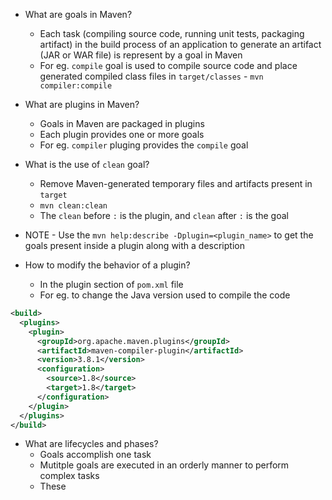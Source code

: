 - What are goals in Maven?
  - Each task (compiling source code, running unit tests, packaging artifact) in
  the build process of an application to generate an artifact (JAR or WAR file)
  is represent by a goal in Maven
  - For eg. `compile` goal is used to compile source code and place generated
  compiled class files in `target/classes` - `mvn compiler:compile`

- What are plugins in Maven?
  - Goals in Maven are packaged in plugins
  - Each plugin provides one or more goals
  - For eg. `compiler` pluging provides the `compile` goal

- What is the use of `clean` goal?
  - Remove Maven-generated temporary files and artifacts present in `target`
  - `mvn clean:clean`
  - The `clean` before `:` is the plugin, and `clean` after `:` is the goal

- NOTE - Use the `mvn help:describe -Dplugin=<plugin_name>` to get the goals
present inside a plugin along with a description

- How to modify the behavior of a plugin?
  - In the plugin section of `pom.xml` file
  - For eg. to change the Java version used to compile the code
```xml
<build>
  <plugins>
    <plugin>
      <groupId>org.apache.maven.plugins</groupId>
      <artifactId>maven-compiler-plugin</artifactId>
      <version>3.8.1</version>
      <configuration>
        <source>1.8</source>
        <target>1.8</target>
      </configuration>
    </plugin>
  </plugins>
</build>
```

- What are lifecycles and phases?
  - Goals accomplish one task
  - Mutitple goals are executed in an orderly manner to perform complex tasks
  - These 
